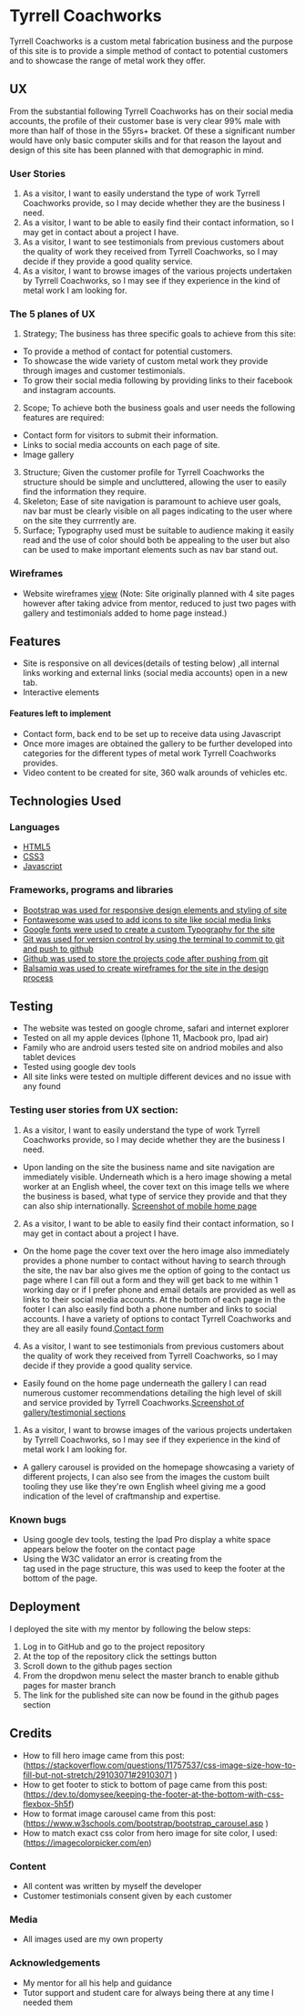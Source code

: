 # Tyrrell Coachworks
Tyrrell Coachworks is a custom metal fabrication business and the purpose of this site is to provide a simple method of contact to potential customers and to showcase the range of metal work they offer.

## UX
From the substantial following Tyrrell Coachworks has on their social media accounts, the profile of their customer base is very clear 99% male with more than half of those in the 55yrs+ bracket. Of these a significant number would have only basic computer skills and for that reason the layout and design of this site has been planned with that demographic in mind.
### User Stories
1. As a visitor, I want to easily understand the type of work Tyrrell Coachworks provide, so I may decide whether they are the business I need.
2. As a visitor, I want to be able to easily find their contact information, so I may get in contact about a project I have.
4. As a visitor, I want to see testimonials from previous customers about the quality of work they received from Tyrrell Coachworks, so I may decide if they provide a good quality service.
1. As a visitor, I want to browse images of the various projects undertaken by Tyrrell Coachworks, so I may see if they experience in the kind of metal work I am looking for.
### The 5 planes of UX
1. Strategy;
The business has three specific goals to achieve from this site:
* To provide a method of contact for potential customers.
* To showcase the wide variety of custom metal work they provide through images and customer testimonials.
* To grow their social media following by providing links to their facebook and instagram accounts.
2. Scope;
To achieve both the business goals and user needs the following features are required:
* Contact form for visitors to submit their information.
* Links to social media accounts on each page of site.
* Image gallery
3. Structure;
Given the customer profile for Tyrrell Coachworks the structure should be simple and uncluttered, allowing the user to easily find the information they require.
4. Skeleton;
Ease of site navigation is paramount to achieve user goals, nav bar must be clearly visible on all pages indicating to the user where on the site they currrently are.
5. Surface;
Typography used must be suitable to audience making it easily read and the use of color should both be appealing to the user but also can be used to make important elements such as nav bar stand out.
### Wireframes
* Website wireframes [view](https://github.com/gem1901/ms1-tyrrell-coachworks/blob/master/assets/wireframes/TCwireframes.pdf)
(Note: Site originally planned with 4 site pages however after taking advice from mentor, reduced to just two pages with gallery and testimonials added to home page instead.)
## Features
- Site is responsive on all devices(details of testing below) ,all internal links working and external links (social media accounts) open in a new tab.
- Interactive elements 

#### Features left to implement 
- Contact form, back end to be set up to receive data using Javascript
- Once more images are obtained the gallery to be further developed into categories for the different types of metal work Tyrrell Coachworks provides.
- Video content to be created for site, 360 walk arounds of vehicles etc.

## Technologies Used
### Languages
-   [HTML5](https://en.wikipedia.org/wiki/HTML5)
-   [CSS3](https://en.wikipedia.org/wiki/CSS)
-   [Javascript](https://www.javascript.com/)
### Frameworks, programs and libraries 
-   [Bootstrap was used for responsive design elements and styling of site](https://getbootstrap.com/docs/4.3/getting-started/introduction/)
-   [Fontawesome was used to add icons to site like social media links](https://fontawesome.com/start)
-   [Google fonts were used to create a custom Typography for the site](https://fonts.google.com/)
-   [Git was used for version control by using the terminal to commit to git and push to github](https://git-scm.com/)
-   [Github was used to store the projects code after pushing from git](https://github.com/)
-   [Balsamiq was used to create wireframes for the site in the design process](https://balsamiq.com/wireframes/?gclid=Cj0KCQiA1KiBBhCcARIsAPWqoSoj-e82t1iFiEmWYmHTNYMSBT8OLneMDOTTAL0S2omCsT7i2NtGn6waAtsLEALw_wcB)


## Testing
- The website was tested on google chrome, safari and internet explorer
- Tested on all my apple devices (Iphone 11, Macbook pro, Ipad air)
- Family who are android users tested site on andriod mobiles and also tablet devices
- Tested using google dev tools 
- All site links were tested on multiple different devices and no issue with any found

### Testing user stories from UX section:
1. As a visitor, I want to easily understand the type of work Tyrrell Coachworks provide, so I may decide whether they are the business I need.
- Upon landing on the site the business name and site navigation are immediately visible. Underneath which is a hero image showing a metal worker at an English wheel, the cover text on this image tells we where the business is based, what type of service they provide and that they can also ship internationally. [Screenshot of mobile home page](https://github.com/gem1901/ms1-tyrrell-coachworks/blob/master/assets/screenshots/mobile-homepage.png)
2. As a visitor, I want to be able to easily find their contact information, so I may get in contact about a project I have.
- On the home page the cover text over the hero image also immediately provides a phone number to contact without having to search through the site, the nav bar also gives me the option of going to the contact us page where I can fill out a form and they will get back to me within 1 working day or if I prefer phone and email details are provided as well as links to their social media accounts. At the bottom of each page in the footer I can also easily find both a phone number and links to social accounts. I have a variety of options to contact Tyrrell Coachworks and they are all easily found.[Contact form](https://github.com/gem1901/ms1-tyrrell-coachworks/blob/master/assets/screenshots/contact-form.png)
4. As a visitor, I want to see testimonials from previous customers about the quality of work they received from Tyrrell Coachworks, so I may decide if they provide a good quality service.
- Easily found on the home page underneath the gallery I can read numerous customer recommendations detailing the high level of skill and service provided by Tyrrell Coachworks.[Screenshot of gallery/testimonial sections](https://github.com/gem1901/ms1-tyrrell-coachworks/blob/master/assets/screenshots/gallery-testimonials.png)
1. As a visitor, I want to browse images of the various projects undertaken by Tyrrell Coachworks, so I may see if they experience in the kind of metal work I am looking for.
- A gallery carousel is provided on the homepage showcasing a variety of different projects, I can also see from the images the custom built tooling they use like they're own English wheel giving me a good indication of the level of craftmanship and expertise.

### Known bugs
- Using google dev tools, testing the Ipad Pro display a white space appears below the footer on the contact page
- Using the W3C validator an error is creating from the <article> tag used in the page structure, this was used to keep the footer at the bottom of the page. 

## Deployment
I deployed the site with my mentor by following the below steps:
1. Log in to GitHub and go to the project repository
2. At the top of the repository click the settings button
3. Scroll down to the github pages section
4. From the dropdwon menu select the master branch to enable github pages for master branch
5. The link for the published site can now be found in the github pages section 

## Credits
- How to fill hero image came from this post:(https://stackoverflow.com/questions/11757537/css-image-size-how-to-fill-but-not-stretch/29103071#29103071
)
- How to get footer to stick to bottom of page came from this post: (https://dev.to/domysee/keeping-the-footer-at-the-bottom-with-css-flexbox-5h5f)
- How to format image carousel came from this post: (https://www.w3schools.com/bootstrap/bootstrap_carousel.asp
)
- How to match exact css color from hero image for site color, I used:(https://imagecolorpicker.com/en) 
### Content
- All content was written by myself the developer
- Customer testimonials consent given by each customer 
### Media
- All images used are my own property
### Acknowledgements
- My mentor for all his help and guidance 
- Tutor support and student care for always being there at any time I needed them